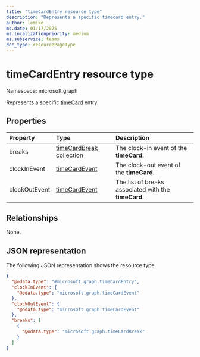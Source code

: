 ```yaml
---
title: "timeCardEntry resource type"
description: "Represents a specific timecard entry."
author: lemike
ms.date: 01/17/2025
ms.localizationpriority: medium
ms.subservice: teams
doc_type: resourcePageType
---
```


# timeCardEntry resource type

Namespace: microsoft.graph

Represents a specific [timeCard](timecard.md) entry.

## Properties
|Property|Type|Description|
|:---|:---|:---|
|breaks|[timeCardBreak](../resources/timecardbreak.md) collection|The clock-in event of the **timeCard**.|
|clockInEvent|[timeCardEvent](../resources/timecardevent.md)|The clock-out event of the **timeCard**. |
|clockOutEvent|[timeCardEvent](../resources/timecardevent.md)|The list of breaks associated with the **timeCard**.|

## Relationships
None.

## JSON representation

The following JSON representation shows the resource type.
<!-- {
  "blockType": "resource",
  "@odata.type": "microsoft.graph.timeCardEntry"
}
-->
``` json
{
  "@odata.type": "#microsoft.graph.timeCardEntry",
  "clockInEvent": {
    "@odata.type": "microsoft.graph.timeCardEvent"
  },
  "clockOutEvent": {
    "@odata.type": "microsoft.graph.timeCardEvent"
  },
  "breaks": [
    {
      "@odata.type": "microsoft.graph.timeCardBreak"
    }
  ]
}
```


